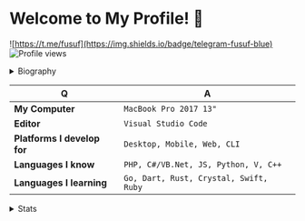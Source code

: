 # Welcome to My Profile! 👋 
![https://t.me/fusuf](https://img.shields.io/badge/telegram-fusuf-blue) ![Profile views](https://gpvc.arturio.dev/quiec)

<details>
  <summary>Biography</summary>

Hello! My name is **Yusuf Usta**. I have been writing codes sice 2016. Unlike PHP, I first started writing the VB.NET language. My first goal when writing code is the security of the code.

**I write in PHP**,  If PHP is insufficient, I write **Python** or **JavaScript**. I also know more than the basics of System management (IT) and Pentest. The purpose of starting the software is that the Pentest tools I use are insufficient and I develop my own software.

Despite having command of all operating systems, my favorite operating system is macOS.

I am a high school student, I do not have software related education. I learned everything from (`php.net, mozilla js docs, w3schools`) sites.

</details>

Q | A
--- | --- 
**My Computer**  | `MacBook Pro 2017 13"`
**Editor**  | `Visual Studio Code`
**Platforms I develop for** | `Desktop, Mobile, Web, CLI`
**Languages I know**  | `PHP, C#/VB.Net, JS, Python, V, C++`
**Languages I learning** | `Go, Dart, Rust, Crystal, Swift, Ruby`

<details>
  <summary>Stats</summary>

 ‏‏‎ ‎| ‏‏‎ ‎
 --- | ---
![Quiec's github stats](https://github-readme-stats.vercel.app/api?username=quiec&show_icons=true&theme=radical&include_all_commits=true) | ![Quiec's github stats](https://github-readme-stats.vercel.app/api/top-langs/?username=quiec&theme=radical&layout=compact)
[![spotify-github-profile](https://spotify-github-profile.vercel.app/api/view?uid=ar5xr05io7p2lrvlzz8cgpz7f&cover_image=false)](https://github.com/kittinan/spotify-github-profile)
</details>

